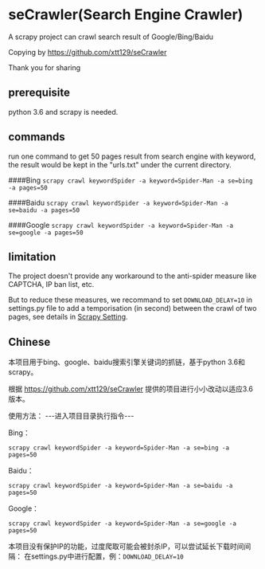 # seCrawler(Search Engine Crawler)
A scrapy project can crawl search result of Google/Bing/Baidu

Copying by https://github.com/xtt129/seCrawler

Thank you for sharing

## prerequisite
python 3.6 and scrapy is needed.


## commands

run one command to get 50 pages result from search engine with keyword, the result would be kept in the "urls.txt" under the current directory.


####Bing
```scrapy crawl keywordSpider -a keyword=Spider-Man -a se=bing -a pages=50```

####Baidu
```scrapy crawl keywordSpider -a keyword=Spider-Man -a se=baidu -a pages=50```

####Google
```scrapy crawl keywordSpider -a keyword=Spider-Man -a se=google -a pages=50```

## limitation
The project doesn't provide any workaround to the anti-spider measure like CAPTCHA, IP ban list, etc. 

But to reduce these measures, we recommand to set ```DOWNLOAD_DELAY=10``` in settings.py file to add a temporisation (in second) between the crawl of two pages, see details in [Scrapy Setting](https://doc.scrapy.org/en/1.2/topics/settings.html#std:setting-DOWNLOAD_DELAY).

## Chinese
本项目用于bing、google、baidu搜索引擎关键词的抓链，基于python 3.6和scrapy。

根据 https://github.com/xtt129/seCrawler 提供的项目进行小小改动以适应3.6版本。

使用方法：
---进入项目目录执行指令---

Bing：

```scrapy crawl keywordSpider -a keyword=Spider-Man -a se=bing -a pages=50```

Baidu：

```scrapy crawl keywordSpider -a keyword=Spider-Man -a se=baidu -a pages=50```

Google：

```scrapy crawl keywordSpider -a keyword=Spider-Man -a se=google -a pages=50```

本项目没有保护IP的功能，过度爬取可能会被封杀IP，可以尝试延长下载时间间隔：
在settings.py中进行配置，例：```DOWNLOAD_DELAY=10```
